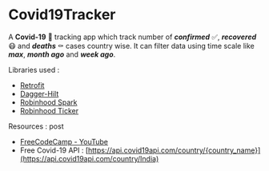 # Covid19Tracker
A **Covid-19** 🦠 tracking app which track number of **_confirmed_** ✅, **_recovered_** 😷 and **_deaths_** ⚰ cases country wise. It can filter data using time scale like **_max_**, **_month ago_** and **_week ago_**.

Libraries used :
* [Retrofit](https://square.github.io/retrofit/)
* [Dagger-Hilt](https://developer.android.com/training/dependency-injection/hilt-android)
* [Robinhood Spark](https://github.com/robinhood/spark)
* [Robinhood Ticker](https://github.com/robinhood/ticker)

Resources :
post
- [FreeCodeCamp - YouTube](https://youtu.be/4gMDR69DB6A)
- Free Covid-19 API : [https://api.covid19api.com/country/{country_name}](https://api.covid19api.com/country/India)
